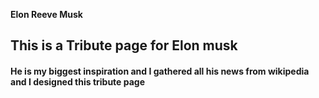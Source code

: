 **Elon Reeve Musk**

## This is a Tribute page for Elon musk

#### He is my biggest inspiration and I gathered all his news from wikipedia and I designed this tribute page



